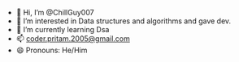 - 👋 Hi, I’m @ChillGuy007
- 👀 I’m interested in Data structures and algorithms and gave dev.
- 🌱 I’m currently learning Dsa
- 📫 coder.pritam.2005@gmail.com
- 😄 Pronouns: He/Him


<!---
ChillGuy007/ChillGuy007 is a ✨ special ✨ repository because its `README.md` (this file) appears on your GitHub profile.
You can click the Preview link to take a look at your changes.
--->
